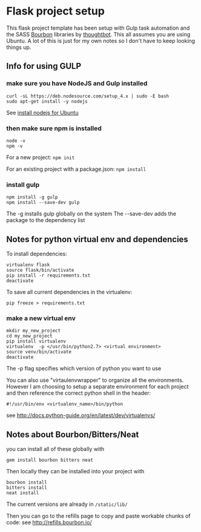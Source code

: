 # Flask project setup

This flask project template has been setup with Gulp task automation and the SASS
[Bourbon](http://bourbon.io/) libraries by [thoughtbot](https://thoughtbot.com/).
This all assumes you are using Ubuntu. A lot of this is just for my own notes so
I don't have to keep looking things up.

## Info for using GULP

### make sure you have NodeJS and Gulp installed

```
curl -sL https://deb.nodesource.com/setup_4.x | sudo -E bash  
sudo apt-get install -y nodejs
```

See [install nodejs for Ubuntu](https://nodejs.org/en/download/package-manager/#debian-and-ubuntu-based-linux-distributions)

### then make sure npm is installed

```
node -v
npm -v
```

For a new project: `npm init`

For an existing project with a package.json: `npm install`

### install gulp

```
npm install -g gulp
npm install --save-dev gulp
```

The -g installs gulp globally on the system
The --save-dev adds the package to the dependency list

## Notes for python virtual env and dependencies

To install dependencies:  

```
virtualenv flask
source flask/bin/activate
pip install -r requirements.txt
deactivate
```  

To save all current dependencies in the virtualenv:  

```
pip freeze > requirements.txt
```

### make a new virtual env

```
mkdir my_new_project
cd my_new_project
pip install virtualenv
virtualenv  -p </usr/bin/python2.7> <virtual environment>
source venv/bin/activate
deactivate
```

The -p flag specifies which version of python you want to use

You can also use "virtaulenvwrapper" to organize all the environments.
However I am choosing to setup a separate environment for each project and then
reference the correct python shell in the header:

```
#!/usr/bin/env <virtualenv_name>/bin/python
```

see <http://docs.python-guide.org/en/latest/dev/virtualenvs/>

## Notes about Bourbon/Bitters/Neat

you can install all of these globally with

```
gem install bourbon bitters neat
```

Then locally they can be installed into your project with

```
bourbon install
bitters install
neat install
```
The current versions are already in `/static/lib/`

Then you can go to the refills page to copy and paste workable chunks of code:
see <http://refills.bourbon.io/>
